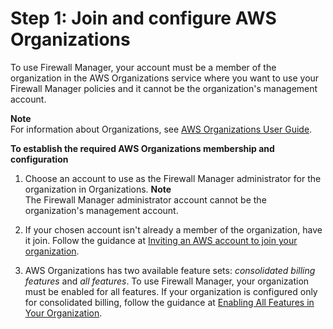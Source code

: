 # Step 1: Join and configure AWS Organizations<a name="join-aws-orgs"></a>

To use Firewall Manager, your account must be a member of the organization in the AWS Organizations service where you want to use your Firewall Manager policies and it cannot be the organization's management account\. 

**Note**  
For information about Organizations, see [AWS Organizations User Guide](https://docs.aws.amazon.com/organizations/latest/userguide/orgs_introduction.html)\. 

**To establish the required AWS Organizations membership and configuration**

1. Choose an account to use as the Firewall Manager administrator for the organization in Organizations\. 
**Note**  
The Firewall Manager administrator account cannot be the organization's management account\.

1. If your chosen account isn't already a member of the organization, have it join\. Follow the guidance at [Inviting an AWS account to join your organization](https://docs.aws.amazon.com/organizations/latest/userguide/orgs_manage_accounts_invites.html)\.

1. AWS Organizations has two available feature sets: *consolidated billing features* and *all features*\. To use Firewall Manager, your organization must be enabled for all features\. If your organization is configured only for consolidated billing, follow the guidance at [Enabling All Features in Your Organization](https://docs.aws.amazon.com/organizations/latest/userguide/orgs_manage_org_support-all-features.html)\.